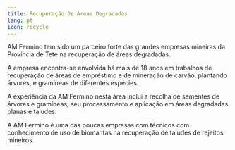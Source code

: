 ```yaml
---
title: Recuperação De Áreas Degradadas
lang: pt
icon: recycle
---
```

AM Fermino tem sido um parceiro forte das grandes empresas mineiras da Província de Tete na recuperação de áreas degradadas.

A empresa encontra-se envolvida há mais de 18 anos em trabalhos de recuperação de áreas de empréstimo e de mineração de carvão, plantando árvores, e gramíneas de diferentes espécies.

A experiência da AM Fermino nesta área inclui a recolha de sementes de árvores e gramíneas, seu processamento e aplicação em áreas degradadas planas e taludes.

A AM Fermino é uma das poucas empresas com técnicos com conhecimento de uso de biomantas na recuperação de taludes de rejeitos mineiros.